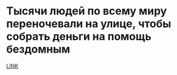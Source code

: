 # Тысячи людей по всему миру переночевали на улице, чтобы собрать деньги на помощь бездомным



[LINK](https://varlamov.ru/3701542.html)